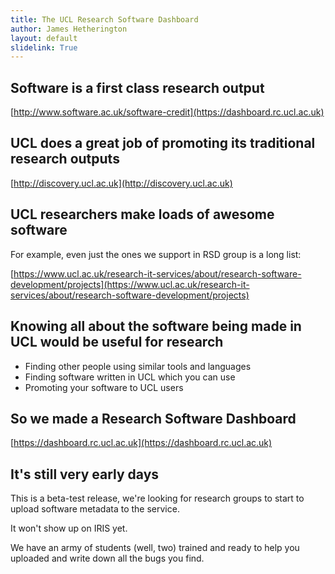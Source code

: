 ```yaml
---
title: The UCL Research Software Dashboard
author: James Hetherington
layout: default
slidelink: True
---
```


Software is a first class research output
-----------------------------------------

[http://www.software.ac.uk/software-credit](https://dashboard.rc.ucl.ac.uk)

UCL does a great job of promoting its traditional research outputs
-------------------------------------------------------------

[http://discovery.ucl.ac.uk](http://discovery.ucl.ac.uk)

UCL researchers make loads of awesome software
----------------------------------------------

For example, even just the ones we support in RSD group is a long list:

[https://www.ucl.ac.uk/research-it-services/about/research-software-development/projects](https://www.ucl.ac.uk/research-it-services/about/research-software-development/projects)

Knowing all about the software being made in UCL would be useful for research
---------------------------------------------

* Finding other people using similar tools and languages
* Finding software written in UCL which you can use
* Promoting your software to UCL users

So we made a Research Software Dashboard
----------------------------------------

[https://dashboard.rc.ucl.ac.uk](https://dashboard.rc.ucl.ac.uk)

It's still very early days
--------------------------

This is a beta-test release, we're looking for research groups to start to upload
software metadata to the service.

It won't show up on IRIS yet.

We have an army of students (well, two) trained and ready to help you uploaded
and write down all the bugs you find.

